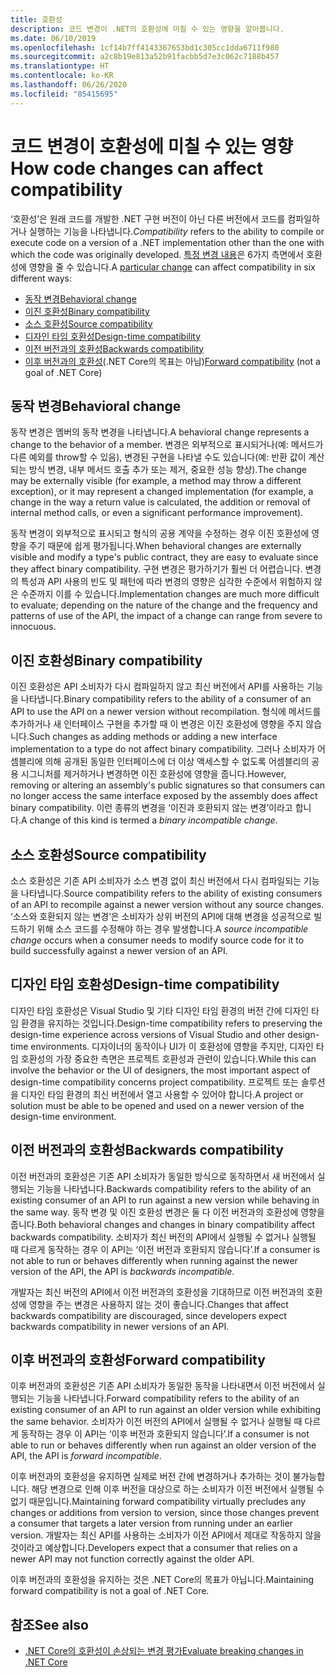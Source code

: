 ```yaml
---
title: 호환성
description: 코드 변경이 .NET의 호환성에 미칠 수 있는 영향을 알아봅니다.
ms.date: 06/10/2019
ms.openlocfilehash: 1cf14b7ff4143367653bd1c305cc1dda6711f980
ms.sourcegitcommit: a2c8b19e813a52b91facbb5d7e3c062c7188b457
ms.translationtype: HT
ms.contentlocale: ko-KR
ms.lasthandoff: 06/26/2020
ms.locfileid: "85415695"
---
```

# <a name="how-code-changes-can-affect-compatibility"></a><span data-ttu-id="a4ed3-103">코드 변경이 호환성에 미칠 수 있는 영향</span><span class="sxs-lookup"><span data-stu-id="a4ed3-103">How code changes can affect compatibility</span></span>

<span data-ttu-id="a4ed3-104">‘호환성’은 원래 코드를 개발한 .NET 구현 버전이 아닌 다른 버전에서 코드를 컴파일하거나 실행하는 기능을 나타냅니다.</span><span class="sxs-lookup"><span data-stu-id="a4ed3-104">*Compatibility* refers to the ability to compile or execute code on a version of a .NET implementation other than the one with which the code was originally developed.</span></span> <span data-ttu-id="a4ed3-105">[특정 변경 내용](index.md)은 6가지 측면에서 호환성에 영향을 줄 수 있습니다.</span><span class="sxs-lookup"><span data-stu-id="a4ed3-105">A [particular change](index.md) can affect compatibility in six different ways:</span></span>

- [<span data-ttu-id="a4ed3-106">동작 변경</span><span class="sxs-lookup"><span data-stu-id="a4ed3-106">Behavioral change</span></span>](#behavioral-change)
- [<span data-ttu-id="a4ed3-107">이진 호환성</span><span class="sxs-lookup"><span data-stu-id="a4ed3-107">Binary compatibility</span></span>](#binary-compatibility)
- [<span data-ttu-id="a4ed3-108">소스 호환성</span><span class="sxs-lookup"><span data-stu-id="a4ed3-108">Source compatibility</span></span>](#source-compatibility)
- [<span data-ttu-id="a4ed3-109">디자인 타임 호환성</span><span class="sxs-lookup"><span data-stu-id="a4ed3-109">Design-time compatibility</span></span>](#design-time-compatibility)
- [<span data-ttu-id="a4ed3-110">이전 버전과의 호환성</span><span class="sxs-lookup"><span data-stu-id="a4ed3-110">Backwards compatibility</span></span>](#backwards-compatibility)
- <span data-ttu-id="a4ed3-111">[이후 버전과의 호환성](#forward-compatibility)(.NET Core의 목표는 아님)</span><span class="sxs-lookup"><span data-stu-id="a4ed3-111">[Forward compatibility](#forward-compatibility) (not a goal of .NET Core)</span></span>

## <a name="behavioral-change"></a><span data-ttu-id="a4ed3-112">동작 변경</span><span class="sxs-lookup"><span data-stu-id="a4ed3-112">Behavioral change</span></span>

<span data-ttu-id="a4ed3-113">동작 변경은 멤버의 동작 변경을 나타냅니다.</span><span class="sxs-lookup"><span data-stu-id="a4ed3-113">A behavioral change represents a change to the behavior of a member.</span></span> <span data-ttu-id="a4ed3-114">변경은 외부적으로 표시되거나(예: 메서드가 다른 예외를 throw할 수 있음), 변경된 구현을 나타낼 수도 있습니다(예: 반환 값이 계산되는 방식 변경, 내부 메서드 호출 추가 또는 제거, 중요한 성능 향상).</span><span class="sxs-lookup"><span data-stu-id="a4ed3-114">The change may be externally visible (for example, a method may throw a different exception), or it may represent a changed implementation (for example, a change in the way a return value is calculated, the addition or removal of internal method calls, or even a significant performance improvement).</span></span>

<span data-ttu-id="a4ed3-115">동작 변경이 외부적으로 표시되고 형식의 공용 계약을 수정하는 경우 이진 호환성에 영향을 주기 때문에 쉽게 평가됩니다.</span><span class="sxs-lookup"><span data-stu-id="a4ed3-115">When behavioral changes are externally visible and modify a type's public contract, they are easy to evaluate since they affect binary compatibility.</span></span> <span data-ttu-id="a4ed3-116">구현 변경은 평가하기가 훨씬 더 어렵습니다. 변경의 특성과 API 사용의 빈도 및 패턴에 따라 변경의 영향은 심각한 수준에서 위험하지 않은 수준까지 이를 수 있습니다.</span><span class="sxs-lookup"><span data-stu-id="a4ed3-116">Implementation changes are much more difficult to evaluate; depending on the nature of the change and the frequency and patterns of use of the API, the impact of a change can range from severe to innocuous.</span></span>

## <a name="binary-compatibility"></a><span data-ttu-id="a4ed3-117">이진 호환성</span><span class="sxs-lookup"><span data-stu-id="a4ed3-117">Binary compatibility</span></span>

<span data-ttu-id="a4ed3-118">이진 호환성은 API 소비자가 다시 컴파일하지 않고 최신 버전에서 API를 사용하는 기능을 나타냅니다.</span><span class="sxs-lookup"><span data-stu-id="a4ed3-118">Binary compatibility refers to the ability of a consumer of an API to use the API on a newer version without recompilation.</span></span> <span data-ttu-id="a4ed3-119">형식에 메서드를 추가하거나 새 인터페이스 구현을 추가할 때 이 변경은 이진 호환성에 영향을 주지 않습니다.</span><span class="sxs-lookup"><span data-stu-id="a4ed3-119">Such changes as adding methods or adding a new interface implementation to a type do not affect binary compatibility.</span></span> <span data-ttu-id="a4ed3-120">그러나 소비자가 어셈블리에 의해 공개된 동일한 인터페이스에 더 이상 액세스할 수 없도록 어셈블리의 공용 시그니처를 제거하거나 변경하면 이진 호환성에 영향을 줍니다.</span><span class="sxs-lookup"><span data-stu-id="a4ed3-120">However, removing or altering an assembly's public signatures so that consumers can no longer access the same interface exposed by the assembly does affect binary compatibility.</span></span> <span data-ttu-id="a4ed3-121">이런 종류의 변경을 ‘이진과 호환되지 않는 변경’이라고 합니다.</span><span class="sxs-lookup"><span data-stu-id="a4ed3-121">A change of this kind is termed a *binary incompatible change*.</span></span>

## <a name="source-compatibility"></a><span data-ttu-id="a4ed3-122">소스 호환성</span><span class="sxs-lookup"><span data-stu-id="a4ed3-122">Source compatibility</span></span>

<span data-ttu-id="a4ed3-123">소스 호환성은 기존 API 소비자가 소스 변경 없이 최신 버전에서 다시 컴파일되는 기능을 나타냅니다.</span><span class="sxs-lookup"><span data-stu-id="a4ed3-123">Source compatibility refers to the ability of existing consumers of an API to recompile against a newer version without any source changes.</span></span> <span data-ttu-id="a4ed3-124">‘소스와 호환되지 않는 변경’은 소비자가 상위 버전의 API에 대해 변경을 성공적으로 빌드하기 위해 소스 코드를 수정해야 하는 경우 발생합니다.</span><span class="sxs-lookup"><span data-stu-id="a4ed3-124">A *source incompatible change* occurs when a consumer needs to modify source code for it to build successfully against a newer version of an API.</span></span>

## <a name="design-time-compatibility"></a><span data-ttu-id="a4ed3-125">디자인 타임 호환성</span><span class="sxs-lookup"><span data-stu-id="a4ed3-125">Design-time compatibility</span></span>

<span data-ttu-id="a4ed3-126">디자인 타임 호환성은 Visual Studio 및 기타 디자인 타임 환경의 버전 간에 디자인 타임 환경을 유지하는 것입니다.</span><span class="sxs-lookup"><span data-stu-id="a4ed3-126">Design-time compatibility refers to preserving the design-time experience across versions of Visual Studio and other design-time environments.</span></span> <span data-ttu-id="a4ed3-127">디자이너의 동작이나 UI가 이 호환성에 영향을 주지만, 디자인 타임 호환성의 가장 중요한 측면은 프로젝트 호환성과 관련이 있습니다.</span><span class="sxs-lookup"><span data-stu-id="a4ed3-127">While this can involve the behavior or the UI of designers, the most important aspect of design-time compatibility concerns project compatibility.</span></span> <span data-ttu-id="a4ed3-128">프로젝트 또는 솔루션을 디자인 타임 환경의 최신 버전에서 열고 사용할 수 있어야 합니다.</span><span class="sxs-lookup"><span data-stu-id="a4ed3-128">A project or solution must be able to be opened and used on a newer version of the design-time environment.</span></span>

## <a name="backwards-compatibility"></a><span data-ttu-id="a4ed3-129">이전 버전과의 호환성</span><span class="sxs-lookup"><span data-stu-id="a4ed3-129">Backwards compatibility</span></span>

<span data-ttu-id="a4ed3-130">이전 버전과의 호환성은 기존 API 소비자가 동일한 방식으로 동작하면서 새 버전에서 실행되는 기능을 나타냅니다.</span><span class="sxs-lookup"><span data-stu-id="a4ed3-130">Backwards compatibility refers to the ability of an existing consumer of an API to run against a new version while behaving in the same way.</span></span> <span data-ttu-id="a4ed3-131">동작 변경 및 이진 호환성 변경은 둘 다 이전 버전과의 호환성에 영향을 줍니다.</span><span class="sxs-lookup"><span data-stu-id="a4ed3-131">Both behavioral changes and changes in binary compatibility affect backwards compatibility.</span></span> <span data-ttu-id="a4ed3-132">소비자가 최신 버전의 API에서 실행될 수 없거나 실행될 때 다르게 동작하는 경우 이 API는 ‘이전 버전과 호환되지 않습니다’.</span><span class="sxs-lookup"><span data-stu-id="a4ed3-132">If a consumer is not able to run or behaves differently when running against the newer version of the API, the API is *backwards incompatible*.</span></span>

<span data-ttu-id="a4ed3-133">개발자는 최신 버전의 API에서 이전 버전과의 호환성을 기대하므로 이전 버전과의 호환성에 영향을 주는 변경은 사용하지 않는 것이 좋습니다.</span><span class="sxs-lookup"><span data-stu-id="a4ed3-133">Changes that affect backwards compatibility are discouraged, since developers expect backwards compatibility in newer versions of an API.</span></span>

## <a name="forward-compatibility"></a><span data-ttu-id="a4ed3-134">이후 버전과의 호환성</span><span class="sxs-lookup"><span data-stu-id="a4ed3-134">Forward compatibility</span></span>

<span data-ttu-id="a4ed3-135">이후 버전과의 호환성은 기존 API 소비자가 동일한 동작을 나타내면서 이전 버전에서 실행되는 기능을 나타냅니다.</span><span class="sxs-lookup"><span data-stu-id="a4ed3-135">Forward compatibility refers to the ability of an existing consumer of an API to run against an older version while exhibiting the same behavior.</span></span> <span data-ttu-id="a4ed3-136">소비자가 이전 버전의 API에서 실행될 수 없거나 실행될 때 다르게 동작하는 경우 이 API는 ‘이후 버전과 호환되지 않습니다’.</span><span class="sxs-lookup"><span data-stu-id="a4ed3-136">If a consumer is not able to run or behaves differently when run against an older version of the API, the API is *forward incompatible*.</span></span>

<span data-ttu-id="a4ed3-137">이후 버전과의 호환성을 유지하면 실제로 버전 간에 변경하거나 추가하는 것이 불가능합니다. 해당 변경으로 인해 이후 버전을 대상으로 하는 소비자가 이전 버전에서 실행될 수 없기 때문입니다.</span><span class="sxs-lookup"><span data-stu-id="a4ed3-137">Maintaining forward compatibility virtually precludes any changes or additions from version to version, since those changes prevent a consumer that targets a later version from running under an earlier version.</span></span> <span data-ttu-id="a4ed3-138">개발자는 최신 API를 사용하는 소비자가 이전 API에서 제대로 작동하지 않을 것이라고 예상합니다.</span><span class="sxs-lookup"><span data-stu-id="a4ed3-138">Developers expect that a consumer that relies on a newer API may not function correctly against the older API.</span></span>

<span data-ttu-id="a4ed3-139">이후 버전과의 호환성을 유지하는 것은 .NET Core의 목표가 아닙니다.</span><span class="sxs-lookup"><span data-stu-id="a4ed3-139">Maintaining forward compatibility is not a goal of .NET Core.</span></span>

## <a name="see-also"></a><span data-ttu-id="a4ed3-140">참조</span><span class="sxs-lookup"><span data-stu-id="a4ed3-140">See also</span></span>

- [<span data-ttu-id="a4ed3-141">.NET Core의 호환성이 손상되는 변경 평가</span><span class="sxs-lookup"><span data-stu-id="a4ed3-141">Evaluate breaking changes in .NET Core</span></span>](index.md)
